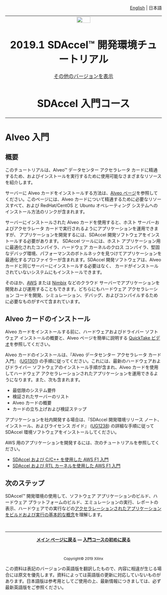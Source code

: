 <p align="right">
<a href="../../../docs/alveo-getting-started/README.md">English</a> | <a>日本語</a>
</p>
<table>
 <tr>
   <td align="center"><img src="https://japan.xilinx.com/content/dam/xilinx/imgs/press/media-kits/corporate/xilinx-logo.png" width="30%"/><h1>2019.1 SDAccel™ 開発環境チュートリアル</h1>
   <a href="https://github.com/Xilinx/SDAccel-Tutorials/branches/all">その他のバージョンを表示</a>
   </td>
 </tr>
 <tr>
 <td align="center"><h1>SDAccel 入門コース</h1>
 </td>
 </tr>
</table>

# Alveo 入門

## 概要

このチュートリアルは、Alveo™ データセンター アクセラレータ カードに精通するため、およびインストールを実行するために使用可能なさまざまなリソースを紹介します。

サーバーに Alveo カードをインストールする方法は、[Alveo ページ](http://japan.xilinx.com/alveo)を参照してください。このページには、Alveo カードについて精通するために必要なリソースすべて、および RedHat/CentOS と Ubuntu オペレーティング システムへのインストール方法のリンクが含まれます。

サーバーにインストールされた Alveo カードを使用すると、ホスト サーバーおよびアクセラレータ カードで実行されるようにアプリケーションを運用できますが、  アプリケーションを開発するには、SDAccel 開発ソフトウェアをインストールする必要があります。  SDAccel ツールには、ホスト アプリケーション用に最適化されたコンパイラ、ハードウェア カーネルのクロス コンパイラ、堅固なデバッグ環境、パフォーマンスのボトルネックを見つけてアプリケーションを最適化するプロファイラーが含まれます。SDAccel 開発ソフトウェアは、Alveo カードと同じサーバーにインストールする必要はなく、  カードがインストールされていないシステムにもインストールできます。

そのほか、[AWS](https://aws.amazon.com/ec2/instance-types/f1/) または [Nimbix](https://www.nimbix.net/alveo/) などのクラウド サーバーでアプリケーションを開発および運用することもできます。どちらにもハードウェア アクセラレーション コードを開発、シミュレーション、デバッグ、およびコンパイルするために必要なものがすべて含まれています。

## Alveo カードのインストール

Alveo カードをインストールする前に、ハードウェアおよびドライバー ソフトウェア インストールの概要と、Alveo ページを簡単に説明する [QuickTake ビデオ](https://japan.xilinx.com/video/fpga/getting-started-with-alveo-u200-u250.html)を参照してください。

Alveo カードのインストールは、『Alveo データセンター アクセラレータ カード入門』 ([UG1301](https://japan.xilinx.com/support/documentation/boards_and_kits/accelerator-cards/j_ug1301-getting-started-guide-alveo-accelerator-cards.pdf)) の手順に従ってください。これには、最新のハードウェアおよびドライバー ソフトウェアのインストール手順が含まれ、Alveo カードを使用してハードウェア アクセラレーションされたアプリケーションを運用できるようになります。また、次も含まれます。

* 最低限のシステム要件
* 検証されたサーバーのリスト
* Alveo カードの概要
* カードの立ち上げおよび検証ステップ

アプリケーションを社内開発する場合は、『SDAccel 開発環境リリース ノート、インストール、およびライセンス ガイド』 ([UG1238](https://japan.xilinx.com/html_docs/xilinx2019_1/sdaccel_doc/yrc1534452173645.html)) の詳細な手順に従って SDAccel 環境ソフトウェアをインストールしてください。

AWS 用のアプリケーションを開発するには、次のチュートリアルを参照してください。

* [SDAccel および C/C++ を使用した AWS F1 入門](../../../docs-jp/docs/aws-getting-started/CPP)
* [SDAccel および RTL カーネルを使用した AWS F1 入門](../../../docs-jp/docs/aws-getting-started/RTL)

## 次のステップ

SDAccel™ 開発環境の使用して、ソフトウェア アプリケーションのビルド、ハードウェア プラットフォームのビルド、エミュレーションの実行、レポートの表示、ハードウェアでの実行などの[アクセラレーションされたアプリケーションをビルドおよび実行の基本的な概念](../../../docs/Pathway3/README.md)を理解します。

</br>
<hr/>
<p align= center><b><a href="../../README.md">メイン ページに戻る</a> — <a href="../sdaccel-getting-started/README.md">入門コースの初めに戻る</a></b></p>
</br>
<p align="center"><sup>Copyright&copy; 2019 Xilinx</sup></p>

この資料は表記のバージョンの英語版を翻訳したもので、内容に相違が生じる場合には原文を優先します。資料によっては英語版の更新に対応していないものがあります。日本語版は参考用としてご使用の上、最新情報につきましては、必ず最新英語版をご参照ください。


